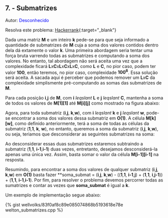 ## 7. - Submatrizes
<div id="submatrizes"></div>

Autor: <font color = "blue">Desconhecido</font>

Resolva este problema: [Hackerrank][hackerrank-i]{:target="_blank"}

Dada uma matriz **M** e um inteiro **k** pede-se para que seja informado a quantidade de submatrizes de **M** cuja a soma dos valores contidos dentro dela dá extamente o valor **k**. Uma primeira abordagem seria tentar uma força bruta varrendo todas as submatrizes e computando a soma dos valores. No entanto, tal abordagem não será aceita uma vez que a complexidade ficará **L**x**C**x**L**x**C**x**L**x**C**, como **L** e **C**, no pior caso, podem ter valor **100**, então teremos, no pior caso, complexidade **$100^6$**. Essa solução será aceita. A sacada aqui é perceber que podemos remover um **L**x**C** da complexidade simplismente  pré-computando as somas das submatrizes de **M**. 

Para cada posição **i**,**j** de **M**, com **i** $leqslant$ **L** e **j** $leqslant$ **C**, mantenha a soma de todos os valores de **M\[1]\[1]** até **M\[i]\[j]** como mostrado na figura abaixo:

Agora, para toda submatriz (**i**,**j**, **k**,**w**), com **i** $leqslant$ **k** e **j** $leqslant$ **w**, pode-se encontrar a soma dos valores dessa submatriz em **O(1)**. A célula **M\[k]\[w]**, como definido anteriormente, terá a soma de todas as células da submatriz (**1**,**1**, **k**, **w**), no entanto, queremos a soma da submatriz (**i**,**j**, **k**,**w**), ou seja, teriamos que desconsiderar as seguintes submatrizes na soma:

Ao desconsiderar essas duas submatrizes estaremos subtraindo a submatriz (**1**,**1**, **i-1**,**i-1**) duas vezes, entretanto, desejamos desconsiderá-la apenas uma única vez. Assim, basta somar o valor da célula **M\[i-1]\[i-1]** na resposta. 

Resumindo, para encontrar a soma dos valores de qualquer submatriz (**i**,**j**, **k**,**w**) em **O(1)** basta fazer **soma_submat = (**i**,**j**, **k**,**w**) - ((**1**,**1**, **i-1**,**j**) + (**1**,**1**, **i**,**j-1**)) + (**1**,**1**, **i-1**,**i-1**). Por fim, para resolver o problema devemos percorrer todas as sumatrizes e contar as vezes que **soma_submat** é igual a **k**. 

Um exemplo de implementação segue abaixo:

{% gist wellvolks/83f0af8c89e085074868b5193618e78e welton_submatrizes.cpp %}

[hackerrank-i]: https://www.hackerrank.com/contests/gogeo-problemas-ja-utilizados-em-avaliacoes/challenges/submatrizes

